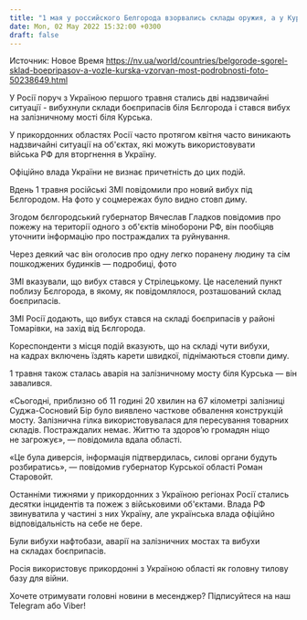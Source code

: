 ```yaml
---
title: "1 мая у российского Белгорода взорвались склады оружия, а у Курска взорвали мост. Что об этом известно"
date: Mon, 02 May 2022 15:32:00 +0300
draft: false
---
```

Источник: Новое Время https://nv.ua/world/countries/belgorode-sgorel-sklad-boepripasov-a-vozle-kurska-vzorvan-most-podrobnosti-foto-50238649.html


У Росії поруч з Україною першого травня стались дві надзвичайні ситуації - вибухнули склади боєприпасів біля Бєлгорода і стався вибух на залізничному мості біля Курська.

У прикордонних областях Росії часто протягом квітня часто виникають надзвичайні ситуації на об'єктах, які можуть використовувати війська РФ для вторгнення в Україну.

Офіційно влада України не визнає причетність до цих подій.

Вдень 1 травня російські ЗМІ повідомили про новий вибух під Бєлгородом. На фото у соцмережах було видно стовп диму.

Згодом бєлгородський губернатор Вячеслав Гладков повідомив про пожежу на території одного з об'єктів міноборони РФ, він пообіцяв уточнити інформацію про постраждалих та руйнування.

Через деякий час він оголосив про одну легко поранену людину та сім пошкоджених будинків — подробиці, фото

ЗМІ вказували, що вибух стався у Стрілецькому. Це населений пункт поблизу Бєлгорода, в якому, як повідомлялося, розташований склад боєприпасів.

ЗМІ Росії додають, що вибух стався на складі боєприпасів у районі Томарівки, на захід від Бєлгорода.

Кореспонденти з місця подій вказують, що на складі чути вибухи, на кадрах включень їздять карети швидкої, піднімаються стовпи диму.

1 травня також сталась аварія на залізничному мосту біля Курська — він завалився.

«Сьогодні, приблизно об 11 годині 20 хвилин на 67 кілометрі залізниці Суджа-Сосновий Бір було виявлено часткове обвалення конструкцій мосту. Залізнична гілка використовувалася для пересування товарних складів. Постраждалих немає. Життю та здоров’ю громадян ніщо не загрожує», — повідомила вдала області.

«Це була диверсія, інформація підтвердилась, силові органи будуть розбиратись», — повідомив губернатор Курської області Роман Старовойт.

Останніми тижнями у прикордонних з Україною регіонах Росії стались десятки інцидентів та пожеж з військовими об'єктами. Влада РФ звинуватила у частині з них Україну, але українська влада офіційно відповідальність на себе не бере.

Були вибухи нафтобази, аварії на залізничних мостах та вибухи на складах боєприпасів.

Росія використовує прикордонні з Україною області як головну тилову базу для війни.

Хочете отримувати головні новини в месенджер? Підписуйтеся на наш Telegram або Viber!
